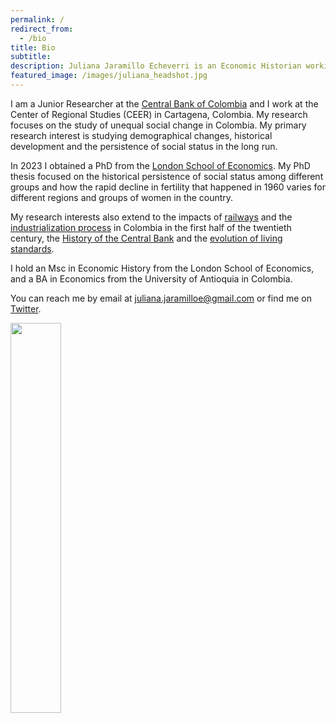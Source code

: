 ```yaml
---
permalink: /
redirect_from:
  - /bio
title: Bio
subtitle: 
description: Juliana Jaramillo Echeverri is an Economic Historian working on Latin America
featured_image: /images/juliana_headshot.jpg
---
```


I am a Junior Researcher at the [Central Bank of Colombia](https://investiga.banrep.gov.co/es) and I work at the Center of Regional Studies (CEER) in Cartagena, Colombia. My research focuses on the study of unequal social change in Colombia. My primary research interest is studying demographical changes, historical development and the persistence of social status in the long run. 

In 2023 I obtained a PhD from the [London School of Economics](https://www.lse.ac.uk/Economic-History/People/PhDs/Juliana-Jaramillo). My PhD thesis focused on the historical persistence of social status among different groups and how the rapid decline in fertility that happened in 1960 varies for different regions and groups of women in the country.

My research interests also extend to the impacts of [railways](https://repositorio.banrep.gov.co/bitstream/handle/20.500.12134/6125/be_838.pdf?sequence=1) and the [industrialization process](https://economia.uniandes.edu.co/sites/default/files/seminariocede/892.pdf) in Colombia in the first half of the twentieth century, the [History of the Central Bank](https://repositorio.banrep.gov.co/bitstream/handle/20.500.12134/6998/?sequence=1) and the [evolution of living standards](https://link.springer.com/article/10.1007/s11698-018-0181-5).

I hold an Msc in Economic History from the London School of Economics, and a BA in Economics from the University of Antioquia in Colombia. 

You can reach me by email at [juliana.jaramilloe@gmail.com](mailto:juliana.jaramilloe@gmail.com) or find me on [Twitter](https://twitter.com/julia_jarame).

<img src="/images/juliana_headshot.jpg" width="40%">
